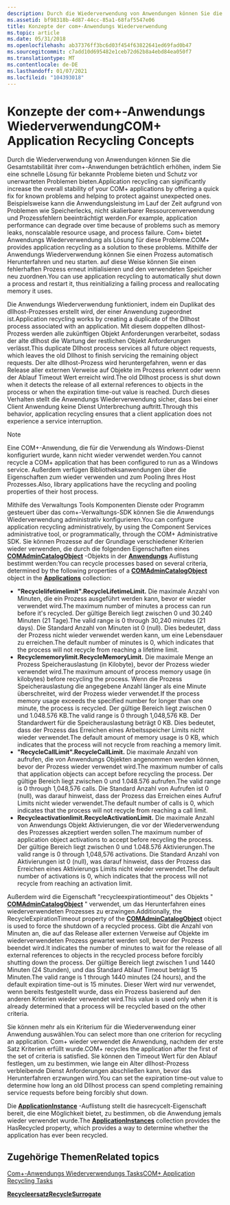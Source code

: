 ```yaml
---
description: Durch die Wiederverwendung von Anwendungen können Sie die Gesamtstabilität ihrer com+-Anwendungen beträchtlich erhöhen, indem Sie eine schnelle Lösung für bekannte Probleme bieten und Schutz vor unerwarteten Problemen bieten.
ms.assetid: bf98318b-4d87-44cc-85a1-68faf5547e06
title: Konzepte der com+-Anwendungs Wiederverwendung
ms.topic: article
ms.date: 05/31/2018
ms.openlocfilehash: ab37376ff3bc6d03f454f63822641ed69fad0b47
ms.sourcegitcommit: c7add10d695482e1ceb72d62b8a4ebd84ea050f7
ms.translationtype: MT
ms.contentlocale: de-DE
ms.lasthandoff: 01/07/2021
ms.locfileid: "104393018"
---
```

# <a name="com-application-recycling-concepts"></a><span data-ttu-id="19295-103">Konzepte der com+-Anwendungs Wiederverwendung</span><span class="sxs-lookup"><span data-stu-id="19295-103">COM+ Application Recycling Concepts</span></span>

<span data-ttu-id="19295-104">Durch die Wiederverwendung von Anwendungen können Sie die Gesamtstabilität ihrer com+-Anwendungen beträchtlich erhöhen, indem Sie eine schnelle Lösung für bekannte Probleme bieten und Schutz vor unerwarteten Problemen bieten.</span><span class="sxs-lookup"><span data-stu-id="19295-104">Application recycling can significantly increase the overall stability of your COM+ applications by offering a quick fix for known problems and helping to protect against unexpected ones.</span></span> <span data-ttu-id="19295-105">Beispielsweise kann die Anwendungsleistung im Lauf der Zeit aufgrund von Problemen wie Speicherlecks, nicht skalierbarer Ressourcenverwendung und Prozessfehlern beeinträchtigt werden.</span><span class="sxs-lookup"><span data-stu-id="19295-105">For example, application performance can degrade over time because of problems such as memory leaks, nonscalable resource usage, and process failure.</span></span> <span data-ttu-id="19295-106">Com+ bietet Anwendungs Wiederverwendung als Lösung für diese Probleme.</span><span class="sxs-lookup"><span data-stu-id="19295-106">COM+ provides application recycling as a solution to these problems.</span></span> <span data-ttu-id="19295-107">Mithilfe der Anwendungs Wiederverwendung können Sie einen Prozess automatisch Herunterfahren und neu starten. auf diese Weise können Sie einen fehlerhaften Prozess erneut initialisieren und den verwendeten Speicher neu zuordnen.</span><span class="sxs-lookup"><span data-stu-id="19295-107">You can use application recycling to automatically shut down a process and restart it, thus reinitializing a failing process and reallocating memory it uses.</span></span>

<span data-ttu-id="19295-108">Die Anwendungs Wiederverwendung funktioniert, indem ein Duplikat des dllhost-Prozesses erstellt wird, der einer Anwendung zugeordnet ist.</span><span class="sxs-lookup"><span data-stu-id="19295-108">Application recycling works by creating a duplicate of the Dllhost process associated with an application.</span></span> <span data-ttu-id="19295-109">Mit diesem doppelten dllhost-Prozess werden alle zukünftigen Objekt Anforderungen verarbeitet, sodass der alte dllhost die Wartung der restlichen Objekt Anforderungen verlässt.</span><span class="sxs-lookup"><span data-stu-id="19295-109">This duplicate Dllhost process services all future object requests, which leaves the old Dllhost to finish servicing the remaining object requests.</span></span> <span data-ttu-id="19295-110">Der alte dllhost-Prozess wird heruntergefahren, wenn er das Release aller externen Verweise auf Objekte im Prozess erkennt oder wenn der Ablauf Timeout Wert erreicht wird.</span><span class="sxs-lookup"><span data-stu-id="19295-110">The old Dllhost process is shut down when it detects the release of all external references to objects in the process or when the expiration time-out value is reached.</span></span> <span data-ttu-id="19295-111">Durch dieses Verhalten stellt die Anwendungs Wiederverwendung sicher, dass bei einer Client Anwendung keine Dienst Unterbrechung auftritt.</span><span class="sxs-lookup"><span data-stu-id="19295-111">Through this behavior, application recycling ensures that a client application does not experience a service interruption.</span></span>

> [!Note]  
> <span data-ttu-id="19295-112">Eine COM+-Anwendung, die für die Verwendung als Windows-Dienst konfiguriert wurde, kann nicht wieder verwendet werden.</span><span class="sxs-lookup"><span data-stu-id="19295-112">You cannot recycle a COM+ application that has been configured to run as a Windows service.</span></span> <span data-ttu-id="19295-113">Außerdem verfügen Bibliotheksanwendungen über die Eigenschaften zum wieder verwenden und zum Pooling Ihres Host Prozesses.</span><span class="sxs-lookup"><span data-stu-id="19295-113">Also, library applications have the recycling and pooling properties of their host process.</span></span>

 

<span data-ttu-id="19295-114">Mithilfe des Verwaltungs Tools Komponenten Dienste oder Programm gesteuert über das com+-Verwaltungs-SDK können Sie die Anwendungs Wiederverwendung administrativ konfigurieren.</span><span class="sxs-lookup"><span data-stu-id="19295-114">You can configure application recycling administratively, by using the Component Services administrative tool, or programmatically, through the COM+ Administrative SDK.</span></span> <span data-ttu-id="19295-115">Sie können Prozesse auf der Grundlage verschiedener Kriterien wieder verwenden, die durch die folgenden Eigenschaften eines [**COMAdminCatalogObject**](comadmincatalogobject.md) -Objekts in der [**Anwendungs**](applications.md) Auflistung bestimmt werden:</span><span class="sxs-lookup"><span data-stu-id="19295-115">You can recycle processes based on several criteria, determined by the following properties of a [**COMAdminCatalogObject**](comadmincatalogobject.md) object in the [**Applications**](applications.md) collection:</span></span>

-   <span data-ttu-id="19295-116">**"Recyclelifetimelimit".**</span><span class="sxs-lookup"><span data-stu-id="19295-116">**RecycleLifetimeLimit.**</span></span> <span data-ttu-id="19295-117">Die maximale Anzahl von Minuten, die ein Prozess ausgeführt werden kann, bevor er wieder verwendet wird.</span><span class="sxs-lookup"><span data-stu-id="19295-117">The maximum number of minutes a process can run before it's recycled.</span></span> <span data-ttu-id="19295-118">Der gültige Bereich liegt zwischen 0 und 30.240 Minuten (21 Tage).</span><span class="sxs-lookup"><span data-stu-id="19295-118">The valid range is 0 through 30,240 minutes (21 days).</span></span> <span data-ttu-id="19295-119">Die Standard Anzahl von Minuten ist 0 (null). Dies bedeutet, dass der Prozess nicht wieder verwendet werden kann, um eine Lebensdauer zu erreichen.</span><span class="sxs-lookup"><span data-stu-id="19295-119">The default number of minutes is 0, which indicates that the process will not recycle from reaching a lifetime limit.</span></span>
-   <span data-ttu-id="19295-120">**Recyclememorylimit.**</span><span class="sxs-lookup"><span data-stu-id="19295-120">**RecycleMemoryLimit.**</span></span> <span data-ttu-id="19295-121">Die maximale Menge an Prozess Speicherauslastung (in Kilobyte), bevor der Prozess wieder verwendet wird.</span><span class="sxs-lookup"><span data-stu-id="19295-121">The maximum amount of process memory usage (in kilobytes) before recycling the process.</span></span> <span data-ttu-id="19295-122">Wenn die Prozess Speicherauslastung die angegebene Anzahl länger als eine Minute überschreitet, wird der Prozess wieder verwendet.</span><span class="sxs-lookup"><span data-stu-id="19295-122">If the process memory usage exceeds the specified number for longer than one minute, the process is recycled.</span></span> <span data-ttu-id="19295-123">Der gültige Bereich liegt zwischen 0 und 1.048.576 KB.</span><span class="sxs-lookup"><span data-stu-id="19295-123">The valid range is 0 through 1,048,576 KB.</span></span> <span data-ttu-id="19295-124">Der Standardwert für die Speicherauslastung beträgt 0 KB. Dies bedeutet, dass der Prozess das Erreichen eines Arbeitsspeicher Limits nicht wieder verwendet.</span><span class="sxs-lookup"><span data-stu-id="19295-124">The default amount of memory usage is 0 KB, which indicates that the process will not recycle from reaching a memory limit.</span></span>
-   <span data-ttu-id="19295-125">**"RecycleCallLimit".**</span><span class="sxs-lookup"><span data-stu-id="19295-125">**RecycleCallLimit.**</span></span> <span data-ttu-id="19295-126">Die maximale Anzahl von aufrufen, die von Anwendungs Objekten angenommen werden können, bevor der Prozess wieder verwendet wird.</span><span class="sxs-lookup"><span data-stu-id="19295-126">The maximum number of calls that application objects can accept before recycling the process.</span></span> <span data-ttu-id="19295-127">Der gültige Bereich liegt zwischen 0 und 1.048.576 aufrufen.</span><span class="sxs-lookup"><span data-stu-id="19295-127">The valid range is 0 through 1,048,576 calls.</span></span> <span data-ttu-id="19295-128">Die Standard Anzahl von Aufrufen ist 0 (null), was darauf hinweist, dass der Prozess das Erreichen eines Aufruf Limits nicht wieder verwendet.</span><span class="sxs-lookup"><span data-stu-id="19295-128">The default number of calls is 0, which indicates that the process will not recycle from reaching a call limit.</span></span>
-   <span data-ttu-id="19295-129">**Recycleactivationlimit.**</span><span class="sxs-lookup"><span data-stu-id="19295-129">**RecycleActivationLimit.**</span></span> <span data-ttu-id="19295-130">Die maximale Anzahl von Anwendungs Objekt Aktivierungen, die vor der Wiederverwendung des Prozesses akzeptiert werden sollen.</span><span class="sxs-lookup"><span data-stu-id="19295-130">The maximum number of application object activations to accept before recycling the process.</span></span> <span data-ttu-id="19295-131">Der gültige Bereich liegt zwischen 0 und 1.048.576 Aktivierungen.</span><span class="sxs-lookup"><span data-stu-id="19295-131">The valid range is 0 through 1,048,576 activations.</span></span> <span data-ttu-id="19295-132">Die Standard Anzahl von Aktivierungen ist 0 (null), was darauf hinweist, dass der Prozess das Erreichen eines Aktivierungs Limits nicht wieder verwendet.</span><span class="sxs-lookup"><span data-stu-id="19295-132">The default number of activations is 0, which indicates that the process will not recycle from reaching an activation limit.</span></span>

<span data-ttu-id="19295-133">Außerdem wird die Eigenschaft "recycleexpirationtimeout" des Objekts " [**COMAdminCatalogObject**](comadmincatalogobject.md) " verwendet, um das Herunterfahren eines wiederverwendeten Prozesses zu erzwingen.</span><span class="sxs-lookup"><span data-stu-id="19295-133">Additionally, the RecycleExpirationTimeout property of the [**COMAdminCatalogObject**](comadmincatalogobject.md) object is used to force the shutdown of a recycled process.</span></span> <span data-ttu-id="19295-134">Gibt die Anzahl von Minuten an, die auf das Release aller externen Verweise auf Objekte im wiederverwendeten Prozess gewartet werden soll, bevor der Prozess beendet wird.</span><span class="sxs-lookup"><span data-stu-id="19295-134">It indicates the number of minutes to wait for the release of all external references to objects in the recycled process before forcibly shutting down the process.</span></span> <span data-ttu-id="19295-135">Der gültige Bereich liegt zwischen 1 und 1440 Minuten (24 Stunden), und das Standard Ablauf Timeout beträgt 15 Minuten.</span><span class="sxs-lookup"><span data-stu-id="19295-135">The valid range is 1 through 1440 minutes (24 hours), and the default expiration time-out is 15 minutes.</span></span> <span data-ttu-id="19295-136">Dieser Wert wird nur verwendet, wenn bereits festgestellt wurde, dass ein Prozess basierend auf den anderen Kriterien wieder verwendet wird.</span><span class="sxs-lookup"><span data-stu-id="19295-136">This value is used only when it is already determined that a process will be recycled based on the other criteria.</span></span>

<span data-ttu-id="19295-137">Sie können mehr als ein Kriterium für die Wiederverwendung einer Anwendung auswählen.</span><span class="sxs-lookup"><span data-stu-id="19295-137">You can select more than one criterion for recycling an application.</span></span> <span data-ttu-id="19295-138">Com+ wieder verwendet die Anwendung, nachdem der erste Satz Kriterien erfüllt wurde.</span><span class="sxs-lookup"><span data-stu-id="19295-138">COM+ recycles the application after the first of the set of criteria is satisfied.</span></span> <span data-ttu-id="19295-139">Sie können den Timeout Wert für den Ablauf festlegen, um zu bestimmen, wie lange ein Alter dllhost-Prozess verbleibende Dienst Anforderungen abschließen kann, bevor das Herunterfahren erzwungen wird.</span><span class="sxs-lookup"><span data-stu-id="19295-139">You can set the expiration time-out value to determine how long an old Dllhost process can spend completing remaining service requests before being forcibly shut down.</span></span>

<span data-ttu-id="19295-140">Die [**ApplicationInstance**](applicationinstances.md) -Auflistung stellt die hasrecycelt-Eigenschaft bereit, die eine Möglichkeit bietet, zu bestimmen, ob die Anwendung jemals wieder verwendet wurde.</span><span class="sxs-lookup"><span data-stu-id="19295-140">The [**ApplicationInstances**](applicationinstances.md) collection provides the HasRecycled property, which provides a way to determine whether the application has ever been recycled.</span></span>

## <a name="related-topics"></a><span data-ttu-id="19295-141">Zugehörige Themen</span><span class="sxs-lookup"><span data-stu-id="19295-141">Related topics</span></span>

<dl> <dt>

[<span data-ttu-id="19295-142">Com+-Anwendungs Wiederverwendungs Tasks</span><span class="sxs-lookup"><span data-stu-id="19295-142">COM+ Application Recycling Tasks</span></span>](com--application-recycling-tasks.md)
</dt> <dt>

[<span data-ttu-id="19295-143">**Recycleersatz**</span><span class="sxs-lookup"><span data-stu-id="19295-143">**RecycleSurrogate**</span></span>](/windows/desktop/api/ComSvcs/nf-comsvcs-recyclesurrogate)
</dt> </dl>

 

 



